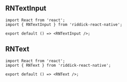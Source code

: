 ## RNTextInput

```tsx
import React from 'react';
import { RNTextInput } from 'riddick-react-native';

export default () => <RNTextInput />;
```

## RNText

```tsx
import React from 'react';
import { RNText } from 'riddick-react-native';

export default () => <RNText />;
```
